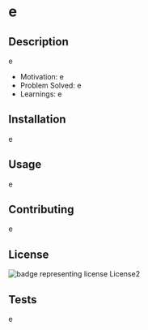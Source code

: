 # e

## Description

e

- Motivation: e
- Problem Solved: e
- Learnings: e

## Installation

e

## Usage

e

## Contributing

e

## License
  ![badge representing license](https://img.shields.io/badge/license-License2-brightgreen)
  License2

## Tests
e
